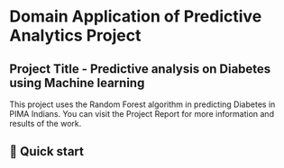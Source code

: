 # Domain Application of Predictive Analytics Project
## Project Title - Predictive analysis on Diabetes using Machine learning

This project uses the Random Forest algorithm in predicting Diabetes in PIMA Indians. You can visit the Project Report for more information and results of the work.

## 🚀  Quick start
